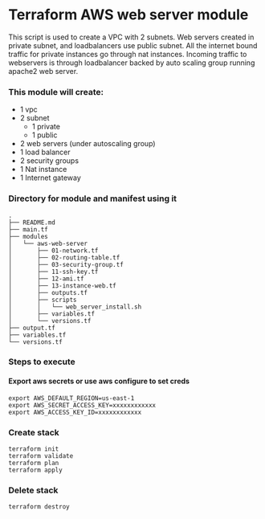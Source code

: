 # Terraform AWS web server module

This script is used to create a VPC with 2 subnets. Web servers created in private subnet, and loadbalancers use public subnet.
All the internet bound traffic for private instances go through nat instances.
Incoming traffic to webservers is through loadbalancer backed by auto scaling group running apache2 web server.

### This module will create:
-   1 vpc
-   2 subnet
    -   1 private
    -   1 public
-   2 web servers (under autoscaling group)
-   1 load balancer
-   2 security groups
-   1 Nat instance
-   1 Internet gateway

### Directory for module and manifest using it

```
.
├── README.md
├── main.tf
├── modules
│   └── aws-web-server
│       ├── 01-network.tf
│       ├── 02-routing-table.tf
│       ├── 03-security-group.tf
│       ├── 11-ssh-key.tf
│       ├── 12-ami.tf
│       ├── 13-instance-web.tf
│       ├── outputs.tf
│       ├── scripts
│       │   └── web_server_install.sh
│       ├── variables.tf
│       └── versions.tf
├── output.tf
├── variables.tf
└── versions.tf
```

### Steps to execute
#### Export aws secrets or use aws configure to set creds
```
export AWS_DEFAULT_REGION=us-east-1
export AWS_SECRET_ACCESS_KEY=xxxxxxxxxxxx
export AWS_ACCESS_KEY_ID=xxxxxxxxxxxx
```

### Create stack

```
terraform init
terraform validate
terraform plan
terraform apply
```

### Delete stack

```
terraform destroy
```
